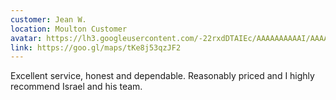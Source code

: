 ```yaml
---
customer: Jean W.
location: Moulton Customer
avatar: https://lh3.googleusercontent.com/-22rxdDTAIEc/AAAAAAAAAAI/AAAAAAAAAAA/PXoEsoQ-rtU/s50-c/photo.jpg
link: https://goo.gl/maps/tKe8j53qzJF2
---
```


Excellent service, honest and dependable. Reasonably priced and I highly recommend Israel and his team.
